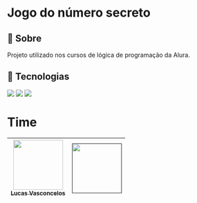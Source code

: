 <h1>Jogo do número secreto</h1>

<h2>🔖 Sobre</h2>
<p>Projeto utilizado nos cursos de lógica de programação da Alura.</p>

## 🚀 Tecnologias
<div>
  <img src="https://img.shields.io/badge/HTML-239120?style=for-the-badge&logo=html5&logoColor=white">
  <img src="https://img.shields.io/badge/CSS-239120?&style=for-the-badge&logo=css3&logoColor=white">
  <img src="https://img.shields.io/badge/JavaScript-F7DF1E?style=for-the-badge&logo=javascript&logoColor=black">
</div>

# Time

| [<img loading="lazy" src="https://avatars.githubusercontent.com/u/84189736?s=400&u=9e895bf3046a43d4952ccd151745106a0aa0f2e0&v=4" width=115><br><sub>Lucas Vasconcelos</sub>](https://github.com/lucasvchaves22) |  [<img loading="lazy" src="" width=115><br><sub></sub>]() |
| :---: | :---: |
